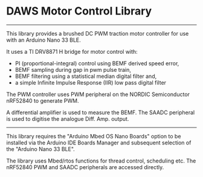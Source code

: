 #  DAWS Motor Control Library

---

This library provides a brushed DC PWM traction motor controller for use with an Arduino Nano 33 BLE.

It uses a TI DRV8871 H bridge for motor control  with:

- PI (proportional-integral) control using BEMF derived speed error,
- BEMF sampling during gap in pwm pulse train,
- BEMF filtering using a statistical median digital filter and,
- a simple Infinite Impulse Response (IIR) low pass digital filter



The PWM controller uses PWM peripheral on the NORDIC Semiconductor nRF52840 to generate PWM.

A differential amplifier is used to measure the BEMF.
The SAADC peripheral is used to digitise the analogue
Diff. Amp. output.

---

This library requires the "Arduino Mbed OS Nano Boards" option to be installed via the Arduino IDE 
Boards Manager and subsequent selection of the "Arduino Nano 33 BLE".

The library uses Mbed/rtos functions for thread control, scheduling etc.  The nRF52840 PWM and
SAADC peripherals are accessed directly.